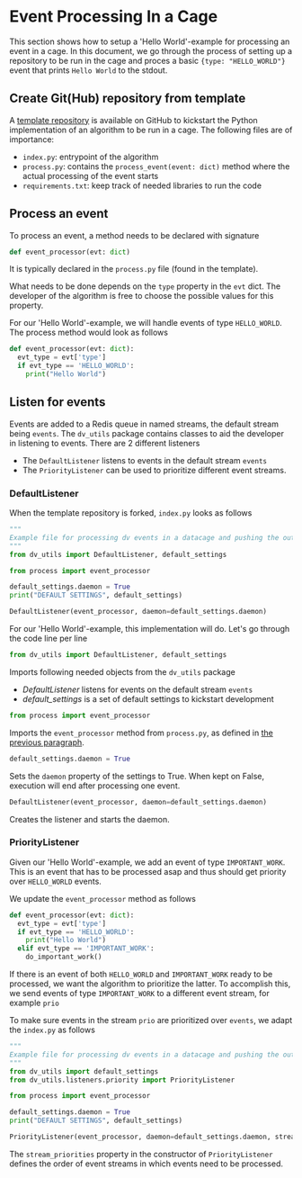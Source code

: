 # Event Processing In a Cage

This section shows how to setup a 'Hello World'-example for processing an event in a cage.
In this document, we go through the process of setting up a repository to be run in the cage and proces a basic `{type: "HELLO_WORLD"}` event that prints `Hello World` to the stdout.

## Create Git(Hub) repository from template

A [template repository](https://github.com/datavillage-me/cage-process-template-personal-data) is available on GitHub to kickstart the Python implementation of an algorithm to be run in a cage.
The following files are of importance:

- `index.py`: entrypoint of the algorithm
- `process.py`: contains the `process_event(event: dict)` method where the actual processing of the event starts
- `requirements.txt`: keep track of needed libraries to run the code

## Process an event

To process an event, a method needs to be declared with signature

```python
def event_processor(evt: dict)
```

It is typically declared in the `process.py` file (found in the template).

What needs to be done depends on the `type` property in the `evt` dict. The developer of the algorithm is free to choose the possible values for this property.

For our 'Hello World'-example, we will handle events of type `HELLO_WORLD`. The process method would look as follows

```python
def event_processor(evt: dict):
  evt_type = evt['type']
  if evt_type == 'HELLO_WORLD':
    print("Hello World")
```

## Listen for events

Events are added to a Redis queue in named streams, the default stream being `events`.
The `dv_utils` package contains classes to aid the developer in listening to events. There are 2 different listeners

- The `DefaultListener` listens to events in the default stream `events`
- The `PriorityListener` can be used to prioritize different event streams.

### DefaultListener

When the template repository is forked, `index.py` looks as follows

```python
"""
Example file for processing dv events in a datacage and pushing the output to the user pod
"""
from dv_utils import DefaultListener, default_settings

from process import event_processor

default_settings.daemon = True
print("DEFAULT SETTINGS", default_settings)

DefaultListener(event_processor, daemon=default_settings.daemon)
```

For our 'Hello World'-example, this implementation will do. Let's go through the code line per line

```python
from dv_utils import DefaultListener, default_settings
```

Imports following needed objects from the `dv_utils` package

- _DefaultListener_ listens for events on the default stream `events`
- _default_settings_ is a set of default settings to kickstart development

```python
from process import event_processor
```

Imports the `event_processor` method from `process.py`, as defined in [the previous paragraph](#process-an-event).

```python
default_settings.daemon = True
```

Sets the `daemon` property of the settings to True. When kept on False, execution will end after processing one event.

```python
DefaultListener(event_processor, daemon=default_settings.daemon)
```

Creates the listener and starts the daemon.

### PriorityListener

Given our 'Hello World'-example, we add an event of type `IMPORTANT_WORK`. This is an event that has to be processed asap and thus should get priority over `HELLO_WORLD` events.

We update the `event_processor` method as follows

```python
def event_processor(evt: dict):
  evt_type = evt['type']
  if evt_type == 'HELLO_WORLD':
    print("Hello World")
  elif evt_type == 'IMPORTANT_WORK':
    do_important_work()
```

If there is an event of both `HELLO_WORLD` and `IMPORTANT_WORK` ready to be processed, we want the algorithm to prioritize the latter.
To accomplish this, we send events of type `IMPORTANT_WORK` to a different event stream, for example `prio`

To make sure events in the stream `prio` are prioritized over `events`, we adapt the `index.py` as follows

```python
"""
Example file for processing dv events in a datacage and pushing the output to the user pod
"""
from dv_utils import default_settings
from dv_utils.listeners.priority import PriorityListener

from process import event_processor

default_settings.daemon = True
print("DEFAULT SETTINGS", default_settings)

PriorityListener(event_processor, daemon=default_settings.daemon, stream_priorities = ['prio', 'events'])
```

The `stream_priorities` property in the constructor of `PriorityListener` defines the order of event streams in which events need to be processed.
